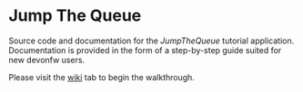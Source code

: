 # Jump The Queue

Source code and documentation for the _JumpTheQueue_ tutorial application.  
Documentation is provided in the form of a step-by-step guide suited for new devonfw users.

Please visit the [wiki](https://github.com/devonfw/devonfw-tutorial-sources/wiki) tab to begin the walkthrough.
